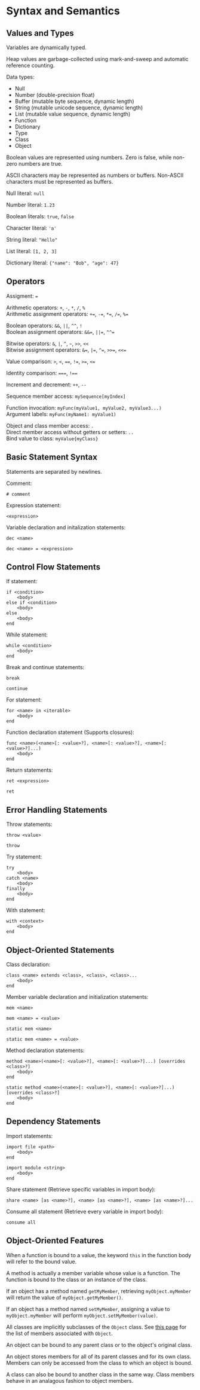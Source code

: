 
# Syntax and Semantics

## Values and Types

Variables are dynamically typed.

Heap values are garbage-collected using mark-and-sweep and automatic reference counting.

Data types:

* Null
* Number (double-precision float)
* Buffer (mutable byte sequence, dynamic length)
* String (mutable unicode sequence, dynamic length)
* List (mutable value sequence, dynamic length)
* Function
* Dictionary
* Type
* Class
* Object

Boolean values are represented using numbers. Zero is false, while non-zero numbers are true.

ASCII characters may be represented as numbers or buffers. Non-ASCII characters must be represented as buffers.

Null literal: `null`

Number literal: `1.23`

Boolean literals: `true`, `false`

Character literal: `'a'`

String literal: `"Hello"`

List literal: `[1, 2, 3]`

Dictionary literal: `{"name": "Bob", "age": 47}`

## Operators

Assigment: `=`

Arithmetic operators: `+`, `-`, `*`, `/`, `%`  
Arithmetic assignment operators: `+=`, `-=`, `*=`, `/=`, `%=`

Boolean operators: `&&`, `||`, `^^`, `!`  
Boolean assignment operators: `&&=`, `||=`, `^^=`

Bitwise operators: `&`, `|`, `^`, `~`, `>>`, `<<`  
Bitwise assignment operators: `&=`, `|=`, `^=`, `>>=`, `<<=`

Value comparison: `>`, `<`, `==`, `!=`, `>=`, `<=`

Identity comparison: `===`, `!==`

Increment and decrement: `++`, `--`

Sequence member access: `mySequence[myIndex]`

Function invocation: `myFunc(myValue1, myValue2, myValue3...)`  
Argument labels: `myFunc(myName1: myValue1)`

Object and class member access: `.`  
Direct member access without getters or setters: `..`  
Bind value to class: `myValue{myClass}`

## Basic Statement Syntax

Statements are separated by newlines.

Comment:

```
# comment
```

Expression statement:

```
<expression>
```

Variable declaration and initalization statements:

```
dec <name>
```

```
dec <name> = <expression>
```

## Control Flow Statements

If statement:

```
if <condition>
    <body>
else if <condition>
    <body>
else
    <body>
end
```

While statement:

```
while <condition>
    <body>
end
```

Break and continue statements:

```
break
```

```
continue
```

For statement:

```
for <name> in <iterable>
    <body>
end
```

Function declaration statement (Supports closures):

```
func <name>(<name>[: <value>?], <name>[: <value>?], <name>[: <value>?]...)
    <body>
end
```

Return statements:

```
ret <expression>
```

```
ret
```

## Error Handling Statements

Throw statements:

```
throw <value>
```

```
throw
```

Try statement:

```
try
    <body>
catch <name>
    <body>
finally
    <body>
end
```

With statement:

```
with <context>
    <body>
end
```

## Object-Oriented Statements

Class declaration:

```
class <name> extends <class>, <class>, <class>...
    <body>
end
```

Member variable declaration and initialization statements:

```
mem <name>
```

```
mem <name> = <value>
```

```
static mem <name>
```

```
static mem <name> = <value>
```

Method declaration statements:

```
method <name>(<name>[: <value>?], <name>[: <value>?]...) [overrides <class>?]
    <body>
end
```

```
static method <name>(<name>[: <value>?], <name>[: <value>?]...) [overrides <class>?]
    <body>
end
```

## Dependency Statements

Import statements:

```
import file <path>
    <body>
end
```

```
import module <string>
    <body>
end
```

Share statement (Retrieve specific variables in import body):

```
share <name> [as <name>?], <name> [as <name>?], <name> [as <name>?]...
```

Consume all statement (Retrieve every variable in import body):

```
consume all
```

## Object-Oriented Features

When a function is bound to a value, the keyword `this` in the function body will refer to the bound value.

A method is actually a member variable whose value is a function. The function is bound to the class or an instance of the class.

If an object has a method named `getMyMember`, retrieving `myObject.myMember` will return the value of `myObject.getMyMember()`.

If an object has a method named `setMyMember`, assigning a value to `myObject.myMember` will perform `myObject.setMyMember(value)`.

All classes are implicitly subclasses of the `Object` class. See [this page](builtIn.md) for the list of members associated with `Object`.

An object can be bound to any parent class or to the object's original class.

An object stores members for all of its parent classes and for its own class. Members can only be accessed from the class to which an object is bound.

A class can also be bound to another class in the same way. Class members behave in an analagous fashion to object members.


